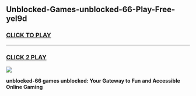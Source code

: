 
## Unblocked-Games-unblocked-66-Play-Free-yel9d
<h3>
<a href="https://premium76.site?title=unblocked-66&ref=12A">CLICK TO PLAY</a></h3>
<hr>

<h3>
<a href="https://premium76.site?title=unblocked-66&ref=12A">CLICK 2 PLAY</a>
  
</h3>

<a href="https://premium76.site?title=unblocked-66&ref=12A"><img src="https://clearcache.store/games.png"></a>


**unblocked-66 games unblocked: Your Gateway to Fun and Accessible Online Gaming**
